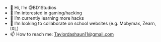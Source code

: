- 👋 Hi, I’m @BD1Studios
- 👀 I’m interested in gaming/hacking
- 🌱 I’m currently learning more hacks
- 💞️ I’m looking to collaborate on school websites (e.g. Mobymax, Zearn, IXL)
- 📫 How to reach me: Taylordashaun11@gmail.com

<!---
BD1Studios/BD1Studios is a ✨ special ✨ repository because its `README.md` (this file) appears on your GitHub profile.
You can click the Preview link to take a look at your changes.
--->
